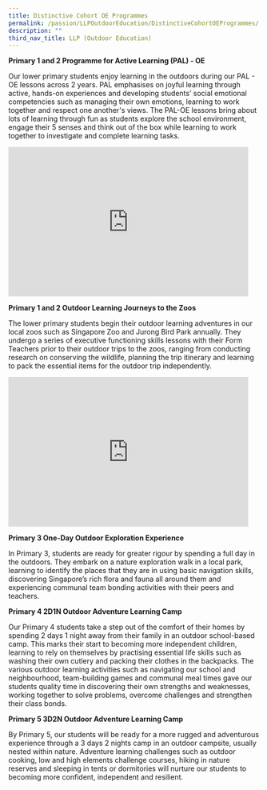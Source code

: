 ```yaml
---
title: Distinctive Cohort OE Programmes
permalink: /passion/LLPOutdoorEducation/DistinctiveCohortOEProgrammes/
description: ""
third_nav_title: LLP (Outdoor Education)
---
```

**Primary 1 and 2 Programme for Active Learning (PAL) - OE**

Our lower primary students enjoy learning in the outdoors during our PAL - OE lessons across 2 years. PAL emphasises on joyful learning through active, hands-on experiences and developing students’ social emotional competencies such as managing their own emotions, learning to work together and respect one another's views. The PAL-OE lessons bring about lots of learning through fun as students explore the school environment, engage their 5 senses and think out of the box while learning to work together to investigate and complete learning tasks.&nbsp;
<iframe src="https://docs.google.com/presentation/d/e/2PACX-1vQ2n52dfzCFaxJphHOAWTCMKsb-_J4Bx9YKbB2p1l6aszbB4d62N-JO3HD2AbjfqAiL_8PRYTU2ZzHl/embed?start=true&amp;loop=true&amp;delayms=3000" frameborder="0" width="480" height="299" allowfullscreen="true"></iframe>


**Primary 1 and 2 Outdoor Learning Journeys to the Zoos**

The lower primary students begin their outdoor learning adventures in our local zoos such as Singapore Zoo and Jurong Bird Park annually. They undergo a series of executive functioning skills lessons with their Form Teachers prior to their outdoor trips to the zoos, ranging from conducting research on conserving the wildlife, planning the trip itinerary and learning to pack the essential items for the outdoor trip independently.&nbsp;
<iframe allowfullscreen="true" height="299" width="480" frameborder="0" src="https://docs.google.com/presentation/d/e/2PACX-1vSQrDMIO37pak8tI8ibud-u-cRzBoUVuCpCovr70jVt0z1agCDqIlEL-Skwqe9WRM7I998z-7oV8Eqb/embed?start=true&amp;loop=true&amp;delayms=3000"></iframe>

**Primary 3 One-Day Outdoor Exploration Experience**

In Primary 3, students are ready for greater rigour by spending a full day in the outdoors. They embark on a nature exploration walk in a local park, learning to identify the places that they are in using basic navigation skills, discovering Singapore’s rich flora and fauna all around them and experiencing communal team bonding activities with their peers and teachers.&nbsp;

  
**Primary 4 2D1N Outdoor Adventure Learning Camp**

Our Primary 4 students take a step out of the comfort of their homes by spending 2 days 1 night away from their family in an outdoor school-based camp. This marks their start to becoming more independent children, learning to rely on themselves by practising essential life skills such as washing their own cutlery and packing their clothes in the backpacks. The various outdoor learning activities such as navigating our school and neighbourhood, team-building games and communal meal times gave our students quality time in discovering their own strengths and weaknesses, working together to solve problems, overcome challenges and strengthen their class bonds.&nbsp;


**Primary 5 3D2N Outdoor Adventure Learning Camp**

By Primary 5, our students will be ready for a more rugged and adventurous experience through a 3 days 2 nights camp in an outdoor campsite, usually nested within nature. Adventure learning challenges such as outdoor cooking, low and high elements challenge courses, hiking in nature reserves and sleeping in tents or dormitories will nurture our students to becoming more confident, independent and resilient.
